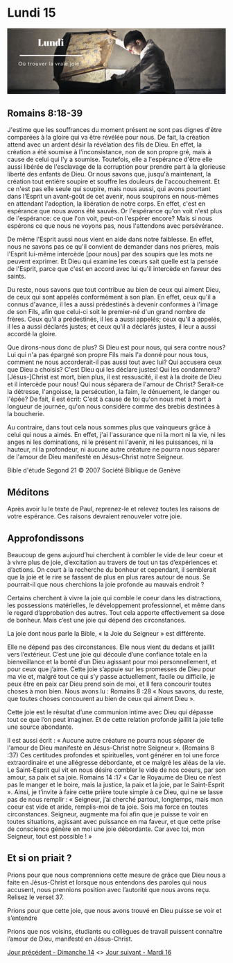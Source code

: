 # Lundi 15
![alt text](images/SDP-Lundi.png "Lundi 15 - Où trouver la vraie joie ?")

## Romains 8:18-39

J'estime que les souffrances du moment présent ne sont pas dignes d'être comparées à la gloire qui va être révélée pour nous. De fait, la création attend avec un ardent désir la révélation des fils de Dieu. En effet, la création a été soumise à l'inconsistance, non de son propre gré, mais à cause de celui qui l'y a soumise. Toutefois, elle a l'espérance d'être elle aussi libérée de l'esclavage de la corruption pour prendre part à la glorieuse liberté des enfants de Dieu. Or nous savons que, jusqu'à maintenant, la création tout entière soupire et souffre les douleurs de l'accouchement. Et ce n'est pas elle seule qui soupire, mais nous aussi, qui avons pourtant dans l'Esprit un avant-goût de cet avenir, nous soupirons en nous-mêmes en attendant l'adoption, la libération de notre corps. En effet, c'est en espérance que nous avons été sauvés. Or l'espérance qu'on voit n'est plus de l'espérance: ce que l'on voit, peut-on l'espérer encore? Mais si nous espérons ce que nous ne voyons pas, nous l'attendons avec persévérance.

De même l'Esprit aussi nous vient en aide dans notre faiblesse. En effet, nous ne savons pas ce qu'il convient de demander dans nos prières, mais l'Esprit lui-même intercède [pour nous] par des soupirs que les mots ne peuvent exprimer. Et Dieu qui examine les cœurs sait quelle est la pensée de l'Esprit, parce que c'est en accord avec lui qu'il intercède en faveur des saints.

Du reste, nous savons que tout contribue au bien de ceux qui aiment Dieu, de ceux qui sont appelés conformément à son plan. En effet, ceux qu'il a connus d'avance, il les a aussi prédestinés à devenir conformes à l'image de son Fils, afin que celui-ci soit le premier-né d'un grand nombre de frères. Ceux qu'il a prédestinés, il les a aussi appelés; ceux qu'il a appelés, il les a aussi déclarés justes; et ceux qu'il a déclarés justes, il leur a aussi accordé la gloire.

Que dirons-nous donc de plus? Si Dieu est pour nous, qui sera contre nous? Lui qui n'a pas épargné son propre Fils mais l'a donné pour nous tous, comment ne nous accorderait-il pas aussi tout avec lui? Qui accusera ceux que Dieu a choisis? C'est Dieu qui les déclare justes! Qui les condamnera? [Jésus-]Christ est mort, bien plus, il est ressuscité, il est à la droite de Dieu et il intercède pour nous! Qui nous séparera de l'amour de Christ? Serait-ce la détresse, l'angoisse, la persécution, la faim, le dénuement, le danger ou l'épée? De fait, il est écrit: C'est à cause de toi qu'on nous met à mort à longueur de journée, qu'on nous considère comme des brebis destinées à la boucherie.

Au contraire, dans tout cela nous sommes plus que vainqueurs grâce à celui qui nous a aimés. En effet, j'ai l'assurance que ni la mort ni la vie, ni les anges ni les dominations, ni le présent ni l'avenir, ni les puissances, ni la hauteur, ni la profondeur, ni aucune autre créature ne pourra nous séparer de l'amour de Dieu manifesté en Jésus-Christ notre Seigneur.

Bible d'étude Segond 21
© 2007 Société Biblique de Genève

## Méditons

Après avoir lu le texte de Paul, reprenez-le et relevez toutes les raisons de votre espérance. Ces raisons devraient renouveler votre joie.

## Approfondissons

Beaucoup de gens aujourd’hui cherchent à combler le vide de leur coeur et à vivre plus de joie, d’excitation au travers de tout un tas d’expériences et d’actions. On court à la recherche du bonheur et cependant, il semblerait que la joie et le rire se fassent de plus en plus rares autour de nous. Se pourrait-il que nous cherchions la joie profonde au mauvais endroit ?

Certains cherchent à vivre la joie qui comble le coeur dans les distractions, les possessions matérielles, le développement professionnel, et même dans le regard d’approbation des autres. Tout cela apporte effectivement sa dose de bonheur. Mais c’est une joie qui dépend des circonstances.

La joie dont nous parle la Bible, « la Joie du Seigneur » est différente.

Elle ne dépend pas des circonstances. Elle nous vient du dedans et jaillit vers l’extérieur. C’est une joie qui découle d’une confiance totale en la bienveillance et la bonté d’un Dieu agissant pour moi personnellement, et pour ceux que j’aime. Cette joie s’appuie sur les promesses de Dieu pour ma vie et, malgré tout ce qui s’y passe actuellement, facile ou difficile, je peux être en paix car Dieu prend soin de moi, et Il fera concourir toutes choses à mon bien. Nous avons lu :
Romains 8 :28 « Nous savons, du reste, que toutes choses concourent au bien de ceux qui aiment Dieu ».

Cette joie est le résultat d’une communion intime avec Dieu qui dépasse tout ce que l’on peut imaginer. Et de cette relation profonde jaillit la joie telle une source abondante.

Il est aussi écrit :
« Aucune autre créature ne pourra nous séparer de l'amour de Dieu manifesté en Jésus-Christ notre Seigneur ». (Romains 8 :37)
Ces certitudes profondes et spirituelles, vont générer en toi une force extraordinaire et une allégresse débordante, et ce malgré les aléas de la vie.
Le Saint-Esprit qui vit en nous désire combler le vide de nos coeurs, par son amour, sa paix et sa joie.
Romains 14 :17 « Car le Royaume de Dieu ce n’est pas le manger et le boire, mais la justice, la paix et la joie, par le Saint-Esprit ».
Ainsi, je t’invite à faire cette prière toute simple à ce Dieu, qui ne se lasse pas de nous remplir :
« Seigneur, j’ai cherché partout, longtemps, mais mon coeur est vide et aride, remplis-moi de ta joie. Sois ma force en toutes circonstances. Seigneur, augmente ma foi afin que je puisse te voir en toutes situations, agissant avec puissance en ma faveur, et que cette prise de conscience génère en moi une joie débordante. Car avec toi, mon Seigneur, tout est possible ! »

## Et si on priait ?

Prions pour que nous comprennions cette mesure de grâce que Dieu nous a faite en Jésus-Christ et lorsque nous entendons des paroles qui nous accusent, nous prennions position avec l’autorité que nous avons reçu.
Relisez le verset 37.

Prions pour que cette joie, que nous avons trouvé en Dieu puisse se voir et s’entendre

Prions que nos voisins, étudiants ou collègues de travail puissent connaître l’amour de Dieu, manifesté en Jésus-Christ.

[Jour précédent - Dimanche 14](dimanche.md) <>
[Jour suivant - Mardi 16](mardi.md)